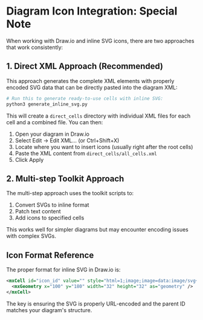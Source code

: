 # Diagram Icon Integration: Special Note

When working with Draw.io and inline SVG icons, there are two approaches that work consistently:

## 1. Direct XML Approach (Recommended)

This approach generates the complete XML elements with properly encoded SVG data that can be directly pasted into the diagram XML:

```python
# Run this to generate ready-to-use cells with inline SVG:
python3 generate_inline_svg.py
```

This will create a `direct_cells` directory with individual XML files for each cell and a combined file. You can then:

1. Open your diagram in Draw.io
2. Select Edit -> Edit XML... (or Ctrl+Shift+X)
3. Locate where you want to insert icons (usually right after the root cells)
4. Paste the XML content from `direct_cells/all_cells.xml`
5. Click Apply

## 2. Multi-step Toolkit Approach

The multi-step approach uses the toolkit scripts to:
1. Convert SVGs to inline format
2. Patch text content
3. Add icons to specified cells

This works well for simpler diagrams but may encounter encoding issues with complex SVGs.

## Icon Format Reference

The proper format for inline SVG in Draw.io is:

```xml
<mxCell id="icon_id" value="" style="html=1;image;image=data:image/svg+xml,%3C...encoded svg...%3E;fontSize=12;" vertex="1" parent="WIyWlLk6GJQsqaUBKTNV-1">
  <mxGeometry x="100" y="180" width="32" height="32" as="geometry" />
</mxCell>
```

The key is ensuring the SVG is properly URL-encoded and the parent ID matches your diagram's structure.